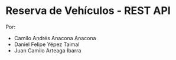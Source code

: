 # Reserva de Vehículos - REST API

Por:  
- Camilo Andrés Anacona Anacona
- Daniel Felipe Yépez Taimal
- Juan Camilo Arteaga Ibarra
